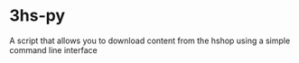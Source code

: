 # 3hs-py
A script that allows you to download content from the hshop using a simple command line interface
